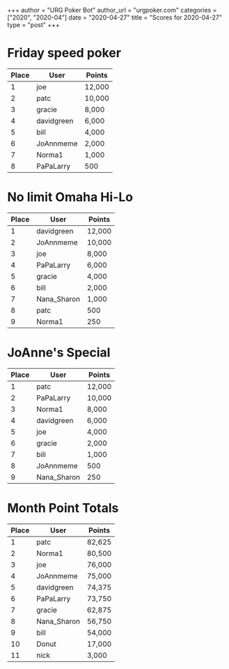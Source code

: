 +++
author = "URG Poker Bot"
author_url = "urgpoker.com"
categories = ["2020", "2020-04"]
date = "2020-04-27"
title = "Scores for 2020-04-27"
type = "post"
+++
# Friday speed poker

| Place | User | Points |
|-------|------|--------|
| 1 | joe | 12,000 |
| 2 | patc | 10,000 |
| 3 | gracie | 8,000 |
| 4 | davidgreen | 6,000 |
| 5 | bill | 4,000 |
| 6 | JoAnnmeme | 2,000 |
| 7 | Norma1 | 1,000 |
| 8 | PaPaLarry | 500 |

# No limit Omaha Hi-Lo

| Place | User | Points |
|-------|------|--------|
| 1 | davidgreen | 12,000 |
| 2 | JoAnnmeme | 10,000 |
| 3 | joe | 8,000 |
| 4 | PaPaLarry | 6,000 |
| 5 | gracie | 4,000 |
| 6 | bill | 2,000 |
| 7 | Nana_Sharon | 1,000 |
| 8 | patc | 500 |
| 9 | Norma1 | 250 |

# JoAnne's Special

| Place | User | Points |
|-------|------|--------|
| 1 | patc | 12,000 |
| 2 | PaPaLarry | 10,000 |
| 3 | Norma1 | 8,000 |
| 4 | davidgreen | 6,000 |
| 5 | joe | 4,000 |
| 6 | gracie | 2,000 |
| 7 | bill | 1,000 |
| 8 | JoAnnmeme | 500 |
| 9 | Nana_Sharon | 250 |

# Month Point Totals

| Place | User | Points |
|-------|------|--------|
| 1 | patc | 82,625 |
| 2 | Norma1 | 80,500 |
| 3 | joe | 76,000 |
| 4 | JoAnnmeme | 75,000 |
| 5 | davidgreen | 74,375 |
| 6 | PaPaLarry | 73,750 |
| 7 | gracie | 62,875 |
| 8 | Nana_Sharon | 56,750 |
| 9 | bill | 54,000 |
| 10 | Donut | 17,000 |
| 11 | nick | 3,000 |
